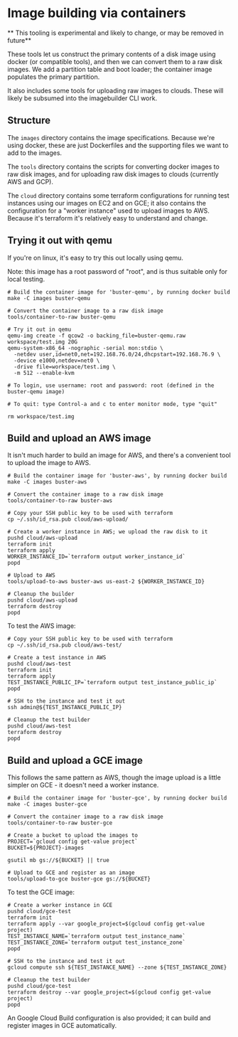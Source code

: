 # Image building via containers

** This tooling is experimental and likely to change, or may be removed in future**

These tools let us construct the primary contents of a disk image
using docker (or compatible tools), and then we can convert them to a
raw disk images.  We add a partition table and boot loader; the
container image populates the primary partition.

It also includes some tools for uploading raw images to clouds.  These
will likely be subsumed into the imagebuilder CLI work.

## Structure

The `images` directory contains the image specifications.  Because
we're using docker, these are just Dockerfiles and the supporting
files we want to add to the images.

The `tools` directory contains the scripts for converting docker
images to raw disk images, and for uploading raw disk images to clouds
(currently AWS and GCP).

The `cloud` directory contains some terraform configurations for
running test instances using our images on EC2 and on GCE; it also
contains the configuration for a "worker instance" used to upload
images to AWS.  Because it's terraform it's relatively easy to
understand and change.

## Trying it out with qemu

If you're on linux, it's easy to try this out locally using qemu.

Note: this image has a root password of "root", and is thus suitable
only for local testing.

```
# Build the container image for 'buster-qemu', by running docker build
make -C images buster-qemu

# Convert the container image to a raw disk image
tools/container-to-raw buster-qemu

# Try it out in qemu
qemu-img create -f qcow2 -o backing_file=buster-qemu.raw workspace/test.img 20G
qemu-system-x86_64 -nographic -serial mon:stdio \
  -netdev user,id=net0,net=192.168.76.0/24,dhcpstart=192.168.76.9 \
  -device e1000,netdev=net0 \
  -drive file=workspace/test.img \
  -m 512 --enable-kvm

# To login, use username: root and password: root (defined in the buster-qemu image)

# To quit: type Control-a and c to enter monitor mode, type "quit"

rm workspace/test.img
```

## Build and upload an AWS image

It isn't much harder to build an image for AWS, and there's a
convenient tool to upload the image to AWS.

```
# Build the container image for 'buster-aws', by running docker build
make -C images buster-aws

# Convert the container image to a raw disk image
tools/container-to-raw buster-aws

# Copy your SSH public key to be used with terraform
cp ~/.ssh/id_rsa.pub cloud/aws-upload/

# Create a worker instance in AWS; we upload the raw disk to it
pushd cloud/aws-upload
terraform init
terraform apply
WORKER_INSTANCE_ID=`terraform output worker_instance_id`
popd

# Upload to AWS
tools/upload-to-aws buster-aws us-east-2 ${WORKER_INSTANCE_ID}

# Cleanup the builder
pushd cloud/aws-upload
terraform destroy
popd
```

To test the AWS image:

```
# Copy your SSH public key to be used with terraform
cp ~/.ssh/id_rsa.pub cloud/aws-test/

# Create a test instance in AWS
pushd cloud/aws-test
terraform init
terraform apply
TEST_INSTANCE_PUBLIC_IP=`terraform output test_instance_public_ip`
popd

# SSH to the instance and test it out
ssh admin@${TEST_INSTANCE_PUBLIC_IP}

# Cleanup the test builder
pushd cloud/aws-test
terraform destroy
popd
```


## Build and upload a GCE image

This follows the same pattern as AWS, though the image upload is a
little simpler on GCE - it doesn't need a worker instance.

```
# Build the container image for 'buster-gce', by running docker build
make -C images buster-gce

# Convert the container image to a raw disk image
tools/container-to-raw buster-gce

# Create a bucket to upload the images to
PROJECT=`gcloud config get-value project`
BUCKET=${PROJECT}-images

gsutil mb gs://${BUCKET} || true

# Upload to GCE and register as an image
tools/upload-to-gce buster-gce gs://${BUCKET}
```

To test the GCE image:

```
# Create a worker instance in GCE
pushd cloud/gce-test
terraform init
terraform apply --var google_project=$(gcloud config get-value project)
TEST_INSTANCE_NAME=`terraform output test_instance_name`
TEST_INSTANCE_ZONE=`terraform output test_instance_zone`
popd

# SSH to the instance and test it out
gcloud compute ssh ${TEST_INSTANCE_NAME} --zone ${TEST_INSTANCE_ZONE}

# Cleanup the test builder
pushd cloud/gce-test
terraform destroy --var google_project=$(gcloud config get-value project)
popd
```

An Google Cloud Build configuration is also provided; it can build and
register images in GCE automatically.
